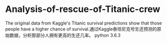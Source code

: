 # Analysis-of-rescue-of-Titanic-crew
The original data from Kaggle's Titanic survival predictions show that those people have a higher chance of survival.通过Kaggle泰坦尼克号生还预测的原始数据，分析那部分人拥有更高的生还几率。
python 3.6.3
